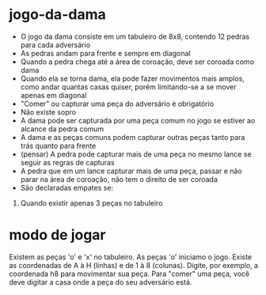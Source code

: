# jogo-da-dama

- O jogo da dama consiste em um tabuleiro de 8x8, contendo 12 pedras para cada
adversário
- As pedras andam para frente e sempre em diagonal
- Quando a pedra chega até a área de coroação, deve ser coroada como dama
- Quando ela se torna dama, ela pode fazer movimentos mais amplos, como andar
quantas casas quiser, porém limitando-se a se mover apenas em diagonal
- "Comer" ou capturar uma peça do adversário é obrigatório
- Não existe sopro
- A dama pode ser capturada por uma peça comum no jogo se estiver ao alcance
da pedra comum
- A dama e as peças comuns podem capturar outras peças tanto para trás quanto 
para frente
- (pensar) A pedra pode capturar mais de uma peça no mesmo lance se seguir as
regras de capturas
- A pedra que em um lance capturar mais de uma peça, passar e não parar na
 área de coroação, não tem o direito de ser coroada
- São declaradas empates se:
1. Quando existir apenas 3 peças no tabuleiro

# modo de jogar
Existem as peças 'o' e 'x' no tabuleiro. As peças 'o' iniciamo o jogo.
Existe as coordenadas de A à H (linhas) e de 1 à 8 (colunas).
Digite, por exemplo, a coordenada h8 para movimentar sua peça.
Para "comer" uma peça, você deve digitar a casa onde a peça do seu adversário está. 
